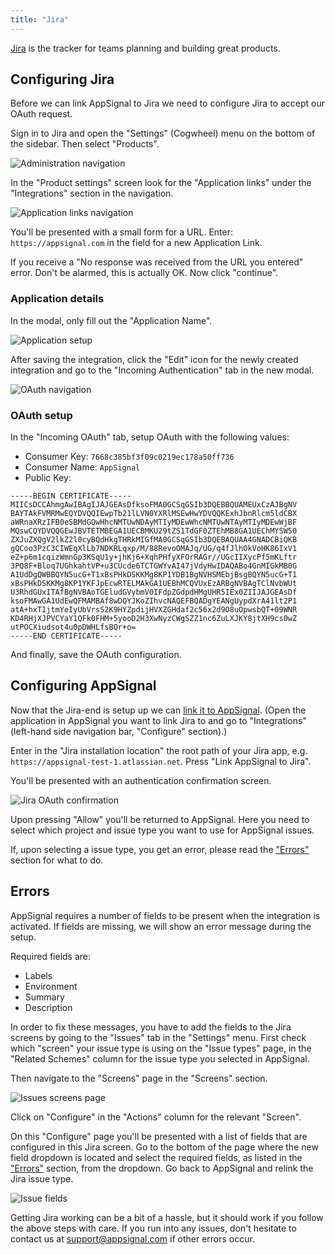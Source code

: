 ```yaml
---
title: "Jira"
---
```


[Jira](https://www.atlassian.com/software/jira)  is the tracker for teams planning and building great products.

## Configuring Jira

Before we can link AppSignal to Jira we need to configure Jira to accept our OAuth request.

Sign in to Jira and open the "Settings" (Cogwheel) menu on the bottom of the sidebar. Then select "Products".

![Administration navigation](/images/screenshots/jira/navigation.png)

In the "Product settings" screen look for the "Application links" under the "Integrations" section in the navigation.

![Application links navigation](/images/screenshots/jira/application_links.png)

You'll be presented with a small form for a URL. Enter: `https://appsignal.com` in the field for a new Application Link.

If you receive a "No response was received from the URL you entered" error. Don't be alarmed, this is actually OK. Now click "continue".

### Application details

In the modal, only fill out the "Application Name".

![Application setup](/images/screenshots/jira/setup.png)

After saving the integration, click the "Edit" icon for the newly created integration and go to the "Incoming Authentication" tab in the new modal.

![OAuth navigation](/images/screenshots/jira/oauth_navigation.png)

### OAuth setup

In the "Incoming OAuth" tab, setup OAuth with the following values:

* Consumer Key: `7668c385bf3f09c0219ec178a50ff736`
* Consumer Name: `AppSignal`
* Public Key:

```
-----BEGIN CERTIFICATE-----
MIICsDCCAhmgAwIBAgIJAJGEAsDfksoFMA0GCSqGSIb3DQEBBQUAMEUxCzAJBgNV
BAYTAkFVMRMwEQYDVQQIEwpTb21lLVN0YXRlMSEwHwYDVQQKExhJbnRlcm5ldCBX
aWRnaXRzIFB0eSBMdGQwHhcNMTUwNDAyMTIyMDEwWhcNMTUwNTAyMTIyMDEwWjBF
MQswCQYDVQQGEwJBVTETMBEGA1UECBMKU29tZS1TdGF0ZTEhMB8GA1UEChMYSW50
ZXJuZXQgV2lkZ2l0cyBQdHkgTHRkMIGfMA0GCSqGSIb3DQEBAQUAA4GNADCBiQKB
gQCoo3PzC3CIWEqXlLb7NDKRLqxp/M/88RevoOMAJq/UG/q4fJlhOkVoHK86IxV1
eZ+p6m1cqizWmnGp3KSqU1y+jhKj6+XqhPHfyXFOrRAGr//UGcIIXycPf5mKLftr
3PQ8F+Bloq7UGhkahtVP+u3CUcde6TCTGWYvAI47jVdyHwIDAQABo4GnMIGkMB0G
A1UdDgQWBBQYN5ucG+T1xBsPHkDSKKMg8KP1YDB1BgNVHSMEbjBsgBQYN5ucG+T1
xBsPHkDSKKMg8KP1YKFJpEcwRTELMAkGA1UEBhMCQVUxEzARBgNVBAgTClNvbWUt
U3RhdGUxITAfBgNVBAoTGEludGVybmV0IFdpZGdpdHMgUHR5IEx0ZIIJAJGEAsDf
ksoFMAwGA1UdEwQFMAMBAf8wDQYJKoZIhvcNAQEFBQADgYEANgUypdXrA41lt2P1
atA+hxT1jtmYeIyUbVrsS2K9HYZpdijHVXZGHdaf2c56x2d9O8uOpwsbQT+09WNR
KD4RHjXJPVCYaY1QFk0FHM+5yooD2H3XwNyzCWgSZZ1nc6ZuLXJKY8jtXH9cs0wZ
utPOCXiudsot4u0pDWHLfsBQr+o=
-----END CERTIFICATE-----
```

And finally, save the OAuth configuration.

## Configuring AppSignal

Now that the Jira-end is setup up we can [link it to AppSignal](https://appsignal.com/redirect-to/app?to=integrations/jira/edit). (Open the application in AppSignal you want to link Jira to and go to "Integrations" (left-hand side navigation bar, "Configure" section).)

Enter in the "Jira installation location" the root path of your Jira app, e.g. `https://appsignal-test-1.atlassian.net`. Press "Link AppSignal to Jira".

You'll be presented with an authentication confirmation screen.

![Jira OAuth confirmation](/images/screenshots/jira/authentication.png)

Upon pressing "Allow" you'll be returned to AppSignal. Here you need to select which project and issue type you want to use for AppSignal issues.

If, upon selecting a issue type, you get an error, please read the ["Errors"](#errors) section for what to do.

## Errors

AppSignal requires a number of fields to be present when the integration is activated. If fields are missing, we will show an error message during the setup.

Required fields are:

* Labels
* Environment
* Summary
* Description

In order to fix these messages, you have to add the fields to the Jira screens by going to the "Issues" tab in the "Settings" menu. First check which "screen" your issue type is using on the "Issue types" page, in the "Related Schemes" column for the issue type you selected in AppSignal.

Then navigate to the "Screens" page in the "Screens" section.

![Issues screens page](/images/screenshots/jira/screens.png)

Click on "Configure" in the "Actions" column for the relevant "Screen".

On this "Configure" page you'll be presented with a list of fields that are configured in this Jira screen. Go to the bottom of the page where the new field dropdown is located and select the required fields, as listed in the ["Errors"](#errors) section, from the dropdown. Go back to AppSignal and relink the Jira issue type.

![Issue fields](/images/screenshots/jira/fields.png)

Getting Jira working can be a bit of a hassle, but it should work if you follow the above steps with care. If you run into any issues, don't hesitate to contact us at [support@appsignal.com](mailto:support@appsignal.com) if other errors occur.
